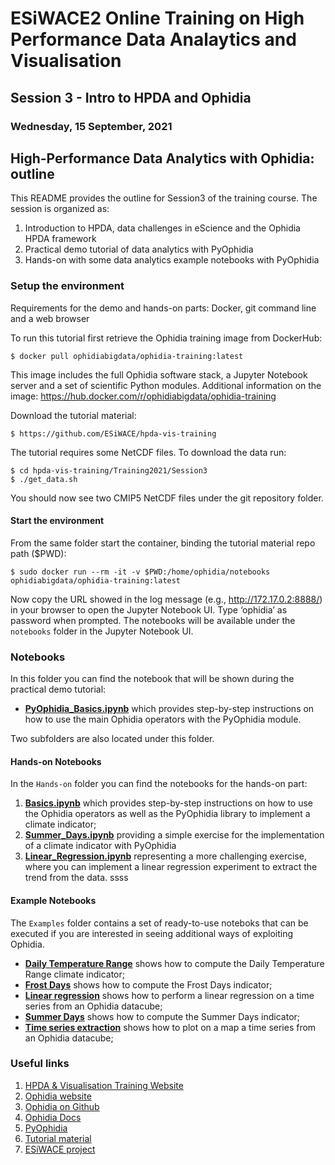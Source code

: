 # ESiWACE2 Online Training on High Performance Data Analaytics and Visualisation

## Session 3 - Intro to HPDA and Ophidia

### Wednesday, 15 September, 2021

## High-Performance Data Analytics with Ophidia: outline

This README provides the outline for Session3 of the training course. The session is organized as:

1. Introduction to HPDA, data challenges in eScience and the Ophidia HPDA framework
2. Practical demo tutorial of data analytics with PyOphidia
3. Hands-on with some data analytics example notebooks with PyOphidia

### Setup the environment

Requirements for the demo and hands-on parts: Docker, git command line and a web browser 

To run this tutorial first retrieve the Ophidia training image from DockerHub:

```
$ docker pull ophidiabigdata/ophidia-training:latest
```

This image includes the full Ophidia software stack, a Jupyter Notebook server and a set of scientific Python modules. Additional information on the image: https://hub.docker.com/r/ophidiabigdata/ophidia-training

Download the tutorial material:

```
$ https://github.com/ESiWACE/hpda-vis-training
```

The tutorial requires some NetCDF files. To download the data run:

```
$ cd hpda-vis-training/Training2021/Session3
$ ./get_data.sh
```

You should now see two CMIP5 NetCDF files under the git repository folder.

#### Start the environment

From the same folder start the container, binding the tutorial material repo path ($PWD): 

```
$ sudo docker run --rm -it -v $PWD:/home/ophidia/notebooks ophidiabigdata/ophidia-training:latest
```

Now copy the URL showed in the log message (e.g., http://172.17.0.2:8888/) in your browser to open the Jupyter Notebook UI. Type ‘ophidia’ as password when prompted. The notebooks will be available under the ```notebooks``` folder in the Jupyter Notebook UI.

### Notebooks

In this folder you can find the notebook that will be shown during the practical demo tutorial:

- [**PyOphidia_Basics.ipynb**](./PyOphidia_Basics.ipynb) which provides step-by-step instructions on how to use the main Ophidia operators with the PyOphidia module.

Two subfolders are also located under this folder. 

#### Hands-on Notebooks

In the ```Hands-on``` folder you can find the notebooks for the hands-on part:

1. [**Basics.ipynb**](./Hands-on/1-Basics.ipynb) which provides step-by-step instructions on how to use the Ophidia operators as well as the PyOphidia library to implement a climate indicator; 
2. [**Summer_Days.ipynb**](./Hands-on/2-Summer_Days.ipynb) providing a simple exercise for the implementation of a climate indicator with PyOphidia
3. [**Linear_Regression.ipynb**](./Hands-on/3-Linear_Regression.ipynb) representing a more challenging exercise, where you can implement a linear regression experiment to extract the trend from the data.
ssss
#### Example Notebooks

The ```Examples``` folder contains a set of ready-to-use noteboks that can be executed if you are interested in seeing additional ways of exploiting Ophidia.

- [**Daily Temperature Range**](./Examples/Daily_Temperature_Range.ipynb) shows how to compute the Daily Temperature Range climate indicator;
- [**Frost Days**](./Examples/Frost_Days.ipynb) shows how to compute the Frost Days indicator;
- [**Linear regression**](./Examples/Linear_regression.ipynb) shows how to perform a linear regression on a time series from an Ophidia datacube;
- [**Summer Days**](./Examples/Summer_Days.ipynb) shows how to compute the Summer Days indicator;
- [**Time series extraction**](./Examples/Time_series_extraction.ipynb) shows how to plot on a map a time series from an Ophidia datacube;

### Useful links

1. [HPDA & Visualisation Training Website](https://www.esiwace.eu/events/training-on-high-performance-data-analytics-and-visualisation-in-september-2021)
2. [Ophidia website](http://ophidia.cmcc.it/)
3. [Ophidia on Github](https://github.com/OphidiaBigData)
4. [Ophidia Docs](http://ophidia.cmcc.it/documentation/)
5. [PyOphidia](https://github.com/OphidiaBigData/PyOphidia/)
6. [Tutorial material](https://github.com/ESiWACE/hpda-vis-training/tree/master/Training2021)
7. [ESiWACE project](https://www.esiwace.eu/)

